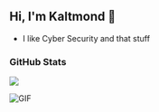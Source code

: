 ## Hi, I'm Kaltmond 👋
- I like Cyber Security and that stuff

### GitHub Stats
[![](https://github-readme-stats.vercel.app/api?username=critisch&theme=dracula)](https://github.com/critisch)

![GIF](https://i.ibb.co/VpVmv49/ezgif-3-8f2ec16fc1.gif)
